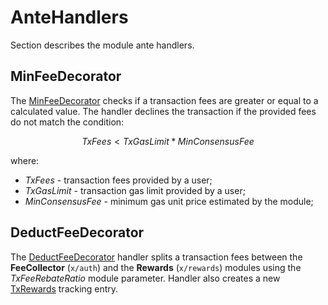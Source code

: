 <!--
order: 3
-->

# AnteHandlers

Section describes the module ante handlers.

## MinFeeDecorator

The [MinFeeDecorator](../ante/min_cons_fee.go#L19) checks if a transaction fees are greater or equal to a calculated value.
The handler declines the transaction if the provided fees do not match the condition:

$$
TxFees < TxGasLimit * MinConsensusFee
$$

where:

* *TxFees* - transaction fees provided by a user;
* *TxGasLimit* - transaction gas limit provided by a user;
* *MinConsensusFee* - minimum gas unit price estimated by the module;

## DeductFeeDecorator

The [DeductFeeDecorator](../ante/fee_deduction.go#L29) handler splits a transaction fees between the **FeeCollector** (`x/auth`) and the **Rewards** (`x/rewards`) modules using the *TxFeeRebateRatio* module parameter.
Handler also creates a new [TxRewards](01_state.md#TxRewards) tracking entry.

